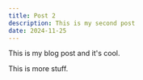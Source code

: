 ```yaml
---
title: Post 2
description: This is my second post
date: 2024-11-25
---
```


This is my blog post and it's cool.

This is more stuff.
